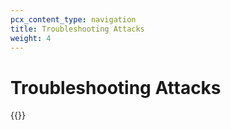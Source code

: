 ```yaml
---
pcx_content_type: navigation
title: Troubleshooting Attacks
weight: 4
---
```


# Troubleshooting Attacks

{{<directory-listing>}}